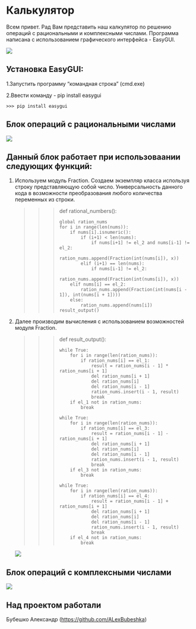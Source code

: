  Калькулятор
==============
Всем привет. Рад Вам представить наш калкулятор по решению операций с рациональными и комплексными числами.
Программа написана с использованием графического интерфейса - EasyGUI.	

<a href="https://files.fm/f/75huqfmky"><img src="https://files.fm/thumb_show.php?i=75huqfmky"></a>

Установка EasyGUI:
-------------
1.Запустить программу “командная строка” (cmd.exe)

2.Ввести команду - pip install easygui

    >>> pip install easygui

Блок операций с рациональными числами
---------------------------------------
<a href="https://files.fm/f/faettr48q"><img src="https://files.fm/thumb_show.php?i=faettr48q"></a>

Данный блок работает при использоваании следующих функций:
----------------------------------------------------------
1. Используем модуль Fraction. Создаем экземпляр класса используя строку представляющую собой число.
   Универсальность данного кода в возможности преобразования любого количества переменных из строки.
    >>> def rational_numbers():
    >>> 
    >>>     global ration_nums
    >>>     for i in range(len(nums)):
    >>>         if nums[i].isnumeric():
    >>>             if (i+1) < len(nums):
    >>>                 if nums[i+1] != el_2 and nums[i-1] != el_2:
    >>>                     ration_nums.append(Fraction(int(nums[i]), x))
    >>>             elif (i+1) == len(nums):
    >>>                 if nums[i-1] != el_2:
    >>>                     ration_nums.append(Fraction(int(nums[i]), x))
    >>>         elif nums[i] == el_2:
    >>>             ration_nums.append(Fraction(int(nums[i - 1]), int(nums[i + 1])))
    >>>         else:
    >>>             ration_nums.append(nums[i])
    >>>     result_output()
2. Далее производим вычисления с использованием возможностей модуля Fraction.

    >>> def result_output():
    >>> 
    >>>     while True:
    >>>         for i in range(len(ration_nums)):
    >>>             if ration_nums[i] == el_1:
    >>>                 result = ration_nums[i - 1] * ration_nums[i + 1]
    >>>                 del ration_nums[i + 1]
    >>>                 del ration_nums[i]
    >>>                 del ration_nums[i - 1]
    >>>                 ration_nums.insert(i - 1, result)
    >>>                 break
    >>>         if el_1 not in ration_nums:
    >>>             break
    >>> 
    >>>     while True:
    >>>         for i in range(len(ration_nums)):
    >>>             if ration_nums[i] == el_3:
    >>>                 result = ration_nums[i - 1] - ration_nums[i + 1]
    >>>                 del ration_nums[i + 1]
    >>>                 del ration_nums[i]
    >>>                 del ration_nums[i - 1]
    >>>                 ration_nums.insert(i - 1, result)
    >>>                 break
    >>>         if el_3 not in ration_nums:
    >>>             break
    >>> 
    >>>     while True:
    >>>         for i in range(len(ration_nums)):
    >>>             if ration_nums[i] == el_4:
    >>>                 result = ration_nums[i - 1] + ration_nums[i + 1]
    >>>                 del ration_nums[i + 1]
    >>>                 del ration_nums[i]
    >>>                 del ration_nums[i - 1]
    >>>                 ration_nums.insert(i - 1, result)
    >>>                 break
    >>>         if el_4 not in ration_nums:
    >>>             break
    
 
    <a href="https://files.fm/f/dpeu9zz3y"><img src="https://files.fm/thumb_show.php?i=dpeu9zz3y"></a>

Блок операций с комплексными числами
---------------------------------------
<a href="https://files.fm/f/emr3vch72"><img src="https://files.fm/thumb_show.php?i=emr3vch72"></a>

Над проектом работали
---------------------------------------
Бубешко Александр (https://github.com/ALexBubeshka)
